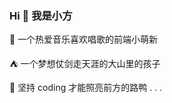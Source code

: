 ### Hi 👋 我是小方
🎵 一个热爱音乐喜欢唱歌的前端小萌新

⛺ 一个梦想仗剑走天涯的大山里的孩子

🔭 坚持 coding 才能照亮前方的路鸭 . . .


<!--
**xfzyyyy/xfzyyyy** is a ✨ _special_ ✨ repository because its `README.md` (this file) appears on your GitHub profile.
Here are some ideas to get you started:
-  I’m currently working on ...
- 🌱 I’m currently learning ...
- 👯 I’m looking to collaborate on ...
- 🤔 I’m looking for help with ...
- 💬 Ask me about ...
- 📫 How to reach me: ...
- 😄 Pronouns: ...
- ⚡ Fun fact: ...
-->
